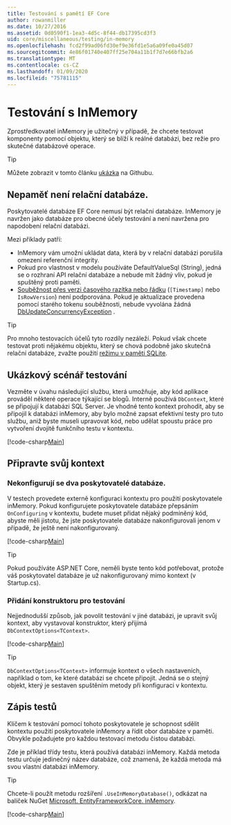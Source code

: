 ```yaml
---
title: Testování s pamětí EF Core
author: rowanmiller
ms.date: 10/27/2016
ms.assetid: 0d0590f1-1ea3-4d5c-8f44-db17395cd3f3
uid: core/miscellaneous/testing/in-memory
ms.openlocfilehash: fcd2f99ad06fd30ef9e36fd1e5a6a09fe0a45d07
ms.sourcegitcommit: 4e86f01740e407ff25e704a11b1f7d7e66bfb2a6
ms.translationtype: MT
ms.contentlocale: cs-CZ
ms.lasthandoff: 01/09/2020
ms.locfileid: "75781115"
---
```

# <a name="testing-with-inmemory"></a>Testování s InMemory

Zprostředkovatel inMemory je užitečný v případě, že chcete testovat komponenty pomocí objektu, který se blíží k reálné databázi, bez režie pro skutečné databázové operace.

> [!TIP]  
> Můžete zobrazit v tomto článku [ukázka](https://github.com/aspnet/EntityFramework.Docs/tree/master/samples/core/Miscellaneous/Testing) na Githubu.

## <a name="inmemory-is-not-a-relational-database"></a>Nepaměť není relační databáze.

Poskytovatelé databáze EF Core nemusí být relační databáze. InMemory je navržen jako databáze pro obecné účely testování a není navržena pro napodobení relační databázi.

Mezi příklady patří:

* InMemory vám umožní ukládat data, která by v relační databázi porušila omezení referenční integrity.
* Pokud pro vlastnost v modelu používáte DefaultValueSql (String), jedná se o rozhraní API relační databáze a nebude mít žádný vliv, pokud je spuštěný proti paměti.
* [Souběžnost přes verzi časového razítka nebo řádku](xref:core/modeling/concurrency#timestamprowversion) (`[Timestamp]` nebo `IsRowVersion`) není podporována. Pokud je aktualizace provedena pomocí starého tokenu souběžnosti, nebude vyvolána žádná [DbUpdateConcurrencyException](https://docs.microsoft.com/dotnet/api/microsoft.entityframeworkcore.dbupdateconcurrencyexception) .

> [!TIP]  
> Pro mnoho testovacích účelů tyto rozdíly nezáleží. Pokud však chcete testovat proti nějakému objektu, který se chová podobně jako skutečná relační databáze, zvažte použití [režimu v paměti SQLite](sqlite.md).

## <a name="example-testing-scenario"></a>Ukázkový scénář testování

Vezměte v úvahu následující službu, která umožňuje, aby kód aplikace prováděl některé operace týkající se blogů. Interně používá `DbContext`, které se připojují k databázi SQL Server. Je vhodné tento kontext prohodit, aby se připojil k databázi inMemory, aby bylo možné zapsat efektivní testy pro tuto službu, aniž byste museli upravovat kód, nebo udělat spoustu práce pro vytvoření dvojitě funkčního testu v kontextu.

[!code-csharp[Main](../../../../samples/core/Miscellaneous/Testing/BusinessLogic/BlogService.cs)]

## <a name="get-your-context-ready"></a>Připravte svůj kontext

### <a name="avoid-configuring-two-database-providers"></a>Nekonfigurují se dva poskytovatelé databáze.

V testech provedete externě konfiguraci kontextu pro použití poskytovatele inMemory. Pokud konfigurujete poskytovatele databáze přepsáním `OnConfiguring` v kontextu, budete muset přidat nějaký podmíněný kód, abyste měli jistotu, že jste poskytovatele databáze nakonfigurovali jenom v případě, že ještě není nakonfigurovaný.

[!code-csharp[Main](../../../../samples/core/Miscellaneous/Testing/BusinessLogic/BloggingContext.cs#OnConfiguring)]

> [!TIP]  
> Pokud používáte ASP.NET Core, neměli byste tento kód potřebovat, protože váš poskytovatel databáze je už nakonfigurovaný mimo kontext (v Startup.cs).

### <a name="add-a-constructor-for-testing"></a>Přidání konstruktoru pro testování

Nejjednodušší způsob, jak povolit testování v jiné databázi, je upravit svůj kontext, aby vystavoval konstruktor, který přijímá `DbContextOptions<TContext>`.

[!code-csharp[Main](../../../../samples/core/Miscellaneous/Testing/BusinessLogic/BloggingContext.cs#Constructors)]

> [!TIP]  
> `DbContextOptions<TContext>` informuje kontext o všech nastaveních, například o tom, ke které databázi se chcete připojit. Jedná se o stejný objekt, který je sestaven spuštěním metody při konfiguraci v kontextu.

## <a name="writing-tests"></a>Zápis testů

Klíčem k testování pomocí tohoto poskytovatele je schopnost sdělit kontextu použití poskytovatele inMemory a řídit obor databáze v paměti. Obvykle požadujete pro každou testovací metodu čistou databázi.

Zde je příklad třídy testu, která používá databázi inMemory. Každá metoda testu určuje jedinečný název databáze, což znamená, že každá metoda má svou vlastní databázi inMemory.

>[!TIP]
> Chcete-li použít metodu rozšíření `.UseInMemoryDatabase()`, odkázat na balíček NuGet [Microsoft. EntityFrameworkCore. inMemory](https://www.nuget.org/packages/Microsoft.EntityFrameworkCore.InMemory/).

[!code-csharp[Main](../../../../samples/core/Miscellaneous/Testing/TestProject/InMemory/BlogServiceTests.cs)]
